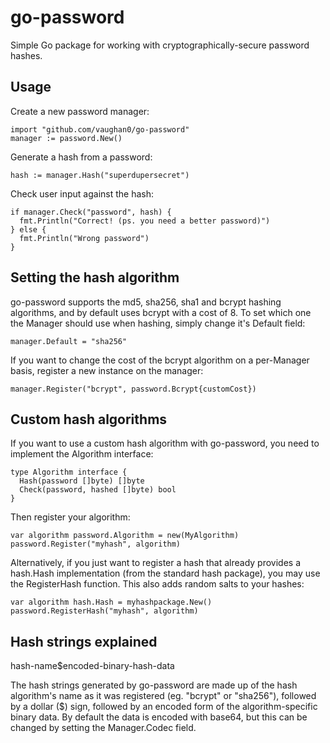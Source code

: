 go-password
===========

Simple Go package for working with cryptographically-secure password hashes.

Usage
-----

Create a new password manager:

    import "github.com/vaughan0/go-password"
    manager := password.New()

Generate a hash from a password:

    hash := manager.Hash("superdupersecret")

Check user input against the hash:

    if manager.Check("password", hash) {
      fmt.Println("Correct! (ps. you need a better password)")
    } else {
      fmt.Println("Wrong password")
    }

Setting the hash algorithm
--------------------------

go-password supports the md5, sha256, sha1 and bcrypt hashing algorithms, and
by default uses bcrypt with a cost of 8.  To set which one the Manager should
use when hashing, simply change it's Default field:

    manager.Default = "sha256"

If you want to change the cost of the bcrypt algorithm on a per-Manager basis,
register a new instance on the manager:

    manager.Register("bcrypt", password.Bcrypt{customCost})

Custom hash algorithms
----------------------

If you want to use a custom hash algorithm with go-password, you need to
implement the Algorithm interface:

    type Algorithm interface {
      Hash(password []byte) []byte
      Check(password, hashed []byte) bool
    }

Then register your algorithm:

    var algorithm password.Algorithm = new(MyAlgorithm)
    password.Register("myhash", algorithm)

Alternatively, if you just want to register a hash that already provides a
hash.Hash implementation (from the standard hash package), you may use the
RegisterHash function. This also adds random salts to your hashes:

    var algorithm hash.Hash = myhashpackage.New()
    password.RegisterHash("myhash", algorithm)

Hash strings explained
----------------------

hash-name$encoded-binary-hash-data

The hash strings generated by go-password are made up of the hash algorithm's
name as it was registered (eg. "bcrypt" or "sha256"), followed by a dollar ($)
sign, followed by an encoded form of the algorithm-specific binary data. By
default the data is encoded with base64, but this can be changed by setting the
Manager.Codec field.
